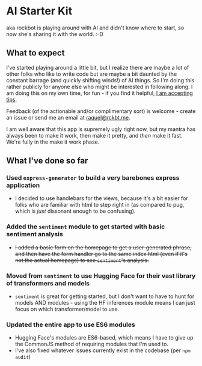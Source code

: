 # AI Starter Kit
aka rockbot is playing around with AI and didn't know where to start, so now she's sharing it with the world. :-D 

## What to expect
I've started playing around a little bit, but I realize there are maybe a lot of other folks who like to write code but are maybe a bit daunted by the constant barrage (and quickly shifting winds!) of AI things. So I'm doing this rather publicly for anyone else who might be interested in following along. I am doing this on my own time, for fun - if you find it helpful, [I am accepting tips](https://buy.stripe.com/8wMeXbfZv6a4gLe8ww). 

Feedback (of the actionable and/or complimentary sort) is welcome - create an issue or send me an email at raquel@rckbt.me. 

I am well aware that this app is supremely ugly right now, but my mantra has always been to make it work, then make it pretty, and _then_ make it fast. We're fully in the make it work phase.

## What I've done so far

### Used `express-generator` to build a very barebones express application
* I decided to use handlebars for the views, because it's a bit easier for folks who are familiar with html to step right in (as compared to pug, which is _just_ dissonant enough to be confusing).

### Added the `sentiment` module to get started with basic sentiment analysis
* ~~I added a basic form on the homepage to get a user-generated phrase, and then have the form handler go to the same index html (even if it's not the actual homepage) to see `sentiment`'s analysis.~~

### Moved from `sentiment` to use Hugging Face for their vast library of transformers and models
* `sentiment` is great for getting started, but I don't want to have to hunt for models AND modules - using the HF inferences module means I can just focus on which transformer/model to use.

### Updated the entire app to use ES6 modules
* Hugging Face's modules are ES6-based, which means I have to give up the CommonJS method of requiring modules that I'm used to.
* I've also fixed whatever issues currently exist in the codebase (per `npm audit`)